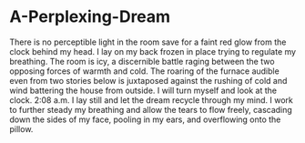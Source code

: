 # A-Perplexing-Dream
  There is no perceptible light in the room save for a faint red glow from the clock behind my head. I lay on my back frozen in place trying to regulate my breathing. The room is icy, a discernible battle raging between the two opposing forces of warmth and cold. The roaring of the furnace audible even from two stories below is juxtaposed against the rushing of cold and wind battering the house from outside. I will turn myself and look at the clock. 2:08 a.m. I lay still and let the dream recycle through my mind. I work to further steady my breathing and allow the tears to flow freely, cascading down the sides of my face, pooling in my ears, and overflowing onto the pillow.
